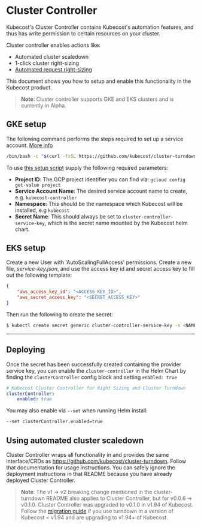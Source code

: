 Cluster Controller
==================

Kubecost's Cluster Controller contains Kubecost's automation features,
and thus has write permission to certain resources on your cluster.

Cluster controller enables actions like:
- Automated cluster scaledown
- 1-click cluster right-sizing
- [Automated request right-sizing](/auto-request-sizing.md)

This document shows you how to setup and enable this functionality in the Kubecost product.

> **Note**: Cluster controller supports GKE and EKS clusters and is currently in Alpha.

## GKE setup

The following command performs the steps required to set up a service account.
[More info](https://github.com/kubecost/cluster-turndown/blob/master/scripts/README.md) 
    
```bash
/bin/bash -c "$(curl -fsSL https://github.com/kubecost/cluster-turndown/releases/latest/download/gke-create-service-key.sh)" -- <Project ID> <Service Account Name> <Namespace> cluster-controller-service-key
```

To use [this setup script](https://github.com/kubecost/cluster-turndown/blob/master/scripts/gke-create-service-key.sh) supply the following required parameters:

* **Project ID**: The GCP project identifier you can find via: `gcloud config get-value project`
* **Service Account Name**: The desired service account name to create, e.g. `kubecost-controller`
* **Namespace**: This should be the namespace which Kubecost will be installed, e.g `kubecost`
* **Secret Name**: This should always be set to `cluster-controller-service-key`, which is the secret name mounted by the Kubecost helm chart.

## EKS setup

Create a new User with 'AutoScalingFullAccess' permissions. Create a new file, *service-key.json*, and use the access key id and secret access key to fill out the following template:

```json
{
    "aws_access_key_id": "<ACCESS_KEY_ID>",
    "aws_secret_access_key": "<SECRET_ACCESS_KEY>"
}
```

Then run the following to create the secret:

```bash
$ kubectl create secret generic cluster-controller-service-key -n <NAMESPACE> --from-file=service-key.json
```

---

## Deploying
Once the secret has been successfully created containing the provider service key, 
you can enable the `cluster-controller` in the Helm Chart by finding the `clusterController` config block and setting `enabled: true`

```yaml
# Kubecost Cluster Controller for Right Sizing and Cluster Turndown
clusterController:
    enabled: true
```

You may also enable via `--set` when running Helm install:

```bash
--set clusterController.enabled=true
```

## Using automated cluster scaledown

Cluster Controller wraps all functionality in and provides the same interface/CRDs as https://github.com/kubecost/cluster-turndown. Follow that documentation for usage instructions. You can safely ignore the deployment instructions in that README because you have already deployed Cluster Controller.

> **Note**: The v1 -> v2 breaking change mentioned in the cluster-turndown README also applies to Cluster Controller, but for v0.0.6 -> v0.1.0. Cluster Controller was upgraded to v0.1.0 in v1.94 of Kubecost. Follow the [migration guide](/turndown-schedule-migration-guide.md) if you use turndown in a version of Kubecost < v1.94 and are upgrading to v1.94+ of Kubecost.
